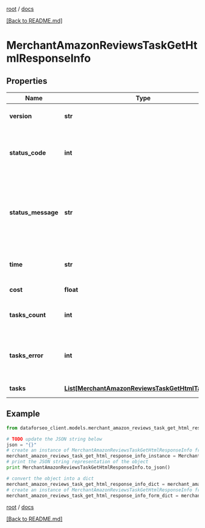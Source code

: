 [root](./../ "root") / [docs](./ "docs")

[[Back to README.md]](./../README.md "[Back to README.md]")

# MerchantAmazonReviewsTaskGetHtmlResponseInfo

## Properties

Name | Type | Description | Notes
------------ | ------------- | ------------- | -------------
**version** | **str** | the current version of the API | [optional]
**status_code** | **int** | general status code you can find the full list of the response codes here | [optional]
**status_message** | **str** | general informational message you can find the full list of general informational messages here | [optional]
**time** | **str** | total execution time, seconds | [optional]
**cost** | **float** | total tasks cost, USD | [optional]
**tasks_count** | **int** | the number of tasks in the tasks array | [optional]
**tasks_error** | **int** | the number of tasks in the tasks array returned with an error | [optional]
**tasks** | [**List[MerchantAmazonReviewsTaskGetHtmlTaskInfo]**](MerchantAmazonReviewsTaskGetHtmlTaskInfo.md) | array of tasks | [optional]

## Example

```python
from dataforseo_client.models.merchant_amazon_reviews_task_get_html_response_info import MerchantAmazonReviewsTaskGetHtmlResponseInfo

# TODO update the JSON string below
json = "{}"
# create an instance of MerchantAmazonReviewsTaskGetHtmlResponseInfo from a JSON string
merchant_amazon_reviews_task_get_html_response_info_instance = MerchantAmazonReviewsTaskGetHtmlResponseInfo.from_json(json)
# print the JSON string representation of the object
print MerchantAmazonReviewsTaskGetHtmlResponseInfo.to_json()

# convert the object into a dict
merchant_amazon_reviews_task_get_html_response_info_dict = merchant_amazon_reviews_task_get_html_response_info_instance.to_dict()
# create an instance of MerchantAmazonReviewsTaskGetHtmlResponseInfo from a dict
merchant_amazon_reviews_task_get_html_response_info_form_dict = merchant_amazon_reviews_task_get_html_response_info.from_dict(merchant_amazon_reviews_task_get_html_response_info_dict)
```

  

[root](./../ "root") / [docs](./ "docs")

[[Back to README.md]](./../README.md "[Back to README.md]")